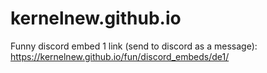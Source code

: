 # kernelnew.github.io
Funny discord embed 1 link (send to discord as a message): https://kernelnew.github.io/fun/discord_embeds/de1/
